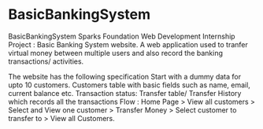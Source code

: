 # BasicBankingSystem
BasicBankingSystem Sparks Foundation Web Development Internship Project : Basic Banking System website. A web application used to tranfer virtual money between multiple users and also record the banking transactions/ activities.

The website has the following specification
Start with a dummy data for upto 10 customers. Customers table with basic fields such as name, email, current balance etc. Transaction status: Transfer table/ Transfer History which records all the transactions  Flow : Home Page > View all customers > Select and View one customer > Transfer Money > Select customer to transfer to > View all Customers.
